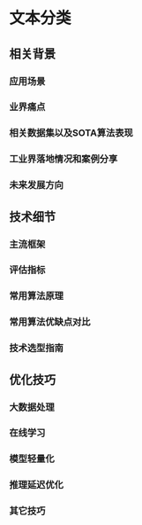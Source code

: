 # 文本分类

## 相关背景

### 应用场景

### 业界痛点

### 相关数据集以及SOTA算法表现

### 工业界落地情况和案例分享

### 未来发展方向

## 技术细节

### 主流框架

### 评估指标

### 常用算法原理

### 常用算法优缺点对比

### 技术选型指南

## 优化技巧

### 大数据处理

### 在线学习

### 模型轻量化

### 推理延迟优化

### 其它技巧
